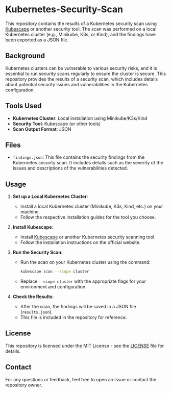 # Kubernetes-Security-Scan

This repository contains the results of a Kubernetes security scan using [Kubescape](https://github.com/armosec/kubescape) or another security tool. The scan was performed on a local Kubernetes cluster (e.g., Minikube, K3s, or Kind), and the findings have been exported as a JSON file.

## Background

Kubernetes clusters can be vulnerable to various security risks, and it is essential to run security scans regularly to ensure the cluster is secure. This repository provides the results of a security scan, which includes details about potential security issues and vulnerabilities in the Kubernetes configuration.

## Tools Used

- **Kubernetes Cluster**: Local installation using Minikube/K3s/Kind
- **Security Tool**: Kubescape (or other tools)
- **Scan Output Format**: JSON

## Files

- `findings.json`: This file contains the security findings from the Kubernetes security scan. It includes details such as the severity of the issues and descriptions of the vulnerabilities detected.

## Usage

1. **Set up a Local Kubernetes Cluster**:
   - Install a local Kubernetes cluster (Minikube, K3s, Kind, etc.) on your machine.
   - Follow the respective installation guides for the tool you choose.

2. **Install Kubescape**:
   - Install [Kubescape](https://github.com/armosec/kubescape) or another Kubernetes security scanning tool.
   - Follow the installation instructions on the official website.

3. **Run the Security Scan**:
   - Run the scan on your Kubernetes cluster using the command:
     ```bash
     kubescape scan --scope cluster
     ```
   - Replace `--scope cluster` with the appropriate flags for your environment and configuration.

4. **Check the Results**:
   - After the scan, the findings will be saved in a JSON file (`results.json`).
   - This file is included in the repository for reference.

## License

This repository is licensed under the MIT License - see the [LICENSE](LICENSE) file for details.

## Contact

For any questions or feedback, feel free to open an issue or contact the repository owner.

